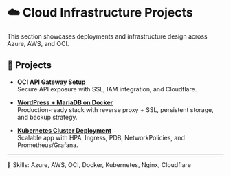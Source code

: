 # ☁️ Cloud Infrastructure Projects

This section showcases deployments and infrastructure design across Azure, AWS, and OCI.

## 🔹 Projects
- **OCI API Gateway Setup**  
  Secure API exposure with SSL, IAM integration, and Cloudflare.

- **[WordPress + MariaDB on Docker](./docker-stack.md)**  
  Production-ready stack with reverse proxy + SSL, persistent storage, and backup strategy.


- **[Kubernetes Cluster Deployment](./k8s-deploy.sh)**  
  Scalable app with HPA, Ingress, PDB, NetworkPolicies, and Prometheus/Grafana.

---

📌 Skills: Azure, AWS, OCI, Docker, Kubernetes, Nginx, Cloudflare
